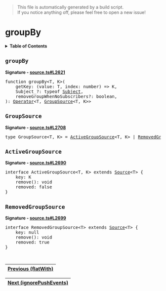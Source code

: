 > This file is automatically generated by a build script.<br>If you notice anything off, please feel free to open a new issue!

# groupBy

<details><summary><b>Table of Contents</b></summary>

1. [<code>groupBy</code>](#groupBy)
   1. [<code>GroupSource</code>](#GroupSource)
   2. [<code>ActiveGroupSource</code>](#ActiveGroupSource)
   3. [<code>RemovedGroupSource</code>](#RemovedGroupSource)</details>

## <a name="groupBy"></a><code>groupBy</code>

<b>Signature - [source.ts#L2621](..\/..\/packages\/core\/src\/source.ts#L2621)</b>

<pre>function groupBy&lt;T, K&gt;(<br>    getKey: (value: T, index: number) =&gt; K,<br>    Subject_?: typeof <a href="../05-api-subject/00-Subject.md#Subject-Function">Subject</a>,<br>    removeGroupWhenNoSubscribers?: boolean,<br>): <a href="000-Operator.md#Operator">Operator</a>&lt;T, <a href="#GroupSource">GroupSource</a>&lt;T, K&gt;&gt;</pre>

## <a name="GroupSource"></a><code>GroupSource</code>

<b>Signature - [source.ts#L2708](..\/..\/packages\/core\/src\/source.ts#L2708)</b>

<pre>type GroupSource&lt;T, K&gt; = <a href="#ActiveGroupSource">ActiveGroupSource</a>&lt;T, K&gt; | <a href="#RemovedGroupSource">RemovedGroupSource</a>&lt;T&gt;</pre>

## <a name="ActiveGroupSource"></a><code>ActiveGroupSource</code>

<b>Signature - [source.ts#L2690](..\/..\/packages\/core\/src\/source.ts#L2690)</b>

<pre>interface ActiveGroupSource&lt;T, K&gt; extends <a href="../03-api-source/00-Source.md#Source-Interface">Source</a>&lt;T&gt; {<br>    key: K<br>    remove(): void<br>    removed: false<br>}</pre>

## <a name="RemovedGroupSource"></a><code>RemovedGroupSource</code>

<b>Signature - [source.ts#L2699](..\/..\/packages\/core\/src\/source.ts#L2699)</b>

<pre>interface RemovedGroupSource&lt;T&gt; extends <a href="../03-api-source/00-Source.md#Source-Interface">Source</a>&lt;T&gt; {<br>    key: null<br>    remove(): void<br>    removed: true<br>}</pre><br>

| [Previous \(flatWith\)](034-flatWith.md#readme) |
| --- |

<div align="right">

| [Next \(ignorePushEvents\)](036-ignorePushEvents.md#readme) |
| --- |
</div>
